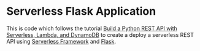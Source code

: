 # Serverless Flask Application

This is code which follows the tutorial 
[Build a Python REST API with Serverless, Lambda, and DynamoDB](https://serverless.com/blog/flask-python-rest-api-serverless-lambda-dynamodb/) 
to create a deploy a serverless REST API using [Serverless Framework](https://github.com/serverless/serverless) and 
[Flask](https://flask.palletsprojects.com).